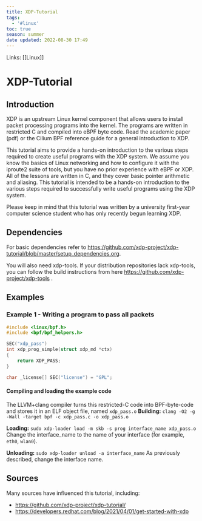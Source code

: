```yaml
---
title: XDP-Tutorial
tags:
  - '#linux'
toc: true
season: summer
date updated: 2022-08-30 17:49
---
```


Links: [[Linux]]

# XDP-Tutorial

## Introduction

XDP is an upstream Linux kernel component that allows users to install packet processing programs into the kernel. The programs are written in restricted C and compiled into eBPF byte code. Read the academic paper (pdf) or the Cilium BPF reference guide for a general introduction to XDP.

This tutorial aims to provide a hands-on introduction to the various steps required to create useful programs with the XDP system. We assume you know the basics of Linux networking and how to configure it with the iproute2 suite of tools, but you have no prior experience with eBPF or XDP. All of the lessons are written in C, and they cover basic pointer arithmetic and aliasing. This tutorial is intended to be a hands-on introduction to the various steps required to successfully write useful programs using the XDP system.

Please keep in mind that this tutorial was written by a university first-year computer science student who has only recently begun learning XDP.

## Dependencies

For basic dependencies refer to <https://github.com/xdp-project/xdp-tutorial/blob/master/setup_dependencies.org>.

You will also need xdp-tools. If your distribution repositories lack xdp-tools, you can follow the build instructions from here <https://github.com/xdp-project/xdp-tools> .

## Examples

### Example 1 - Writing a program to pass all packets

```C
#include <linux/bpf.h>
#include <bpf/bpf_helpers.h>

SEC("xdp_pass")
int xdp_prog_simple(struct xdp_md *ctx)
{
    return XDP_PASS;
}

char _license[] SEC("license") = "GPL";
```

#### Compiling and loading the example code

The LLVM+clang compiler turns this restricted-C code into BPF-byte-code and stores it in an ELF object file, named `xdp_pass.o`
**Building:**
`clang -O2 -g -Wall -target bpf -c xdp_pass.c -o xdp_pass.o`

**Loading:**
`sudo xdp-loader load -m skb -s prog interface_name xdp_pass.o`
Change the interface_name to the name of your interface (for example, `eth0`, `wlan0`).

**Unloading:**
`sudo xdp-loader unload -a interface_name`
As previously described, change the interface name.

## Sources

Many sources have influenced this tutorial, including:

- <https://github.com/xdp-project/xdp-tutorial/>
- <https://developers.redhat.com/blog/2021/04/01/get-started-with-xdp>
